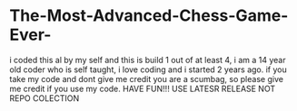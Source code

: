 # The-Most-Advanced-Chess-Game-Ever-
i coded this al by my self and this is build 1 out of at least 4, i am a 14 year old coder who is self taught, i love coding and i started 2 years ago.
if you take my code and dont give me credit you are a scumbag, so please give me credit if you use my code. HAVE FUN!!!
USE LATESR RELEASE NOT REPO COLECTION
